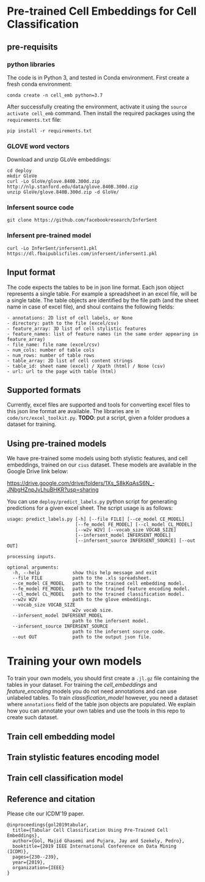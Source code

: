 # Pre-trained Cell Embeddings for Cell Classification

## pre-requisits 
### python libraries
The code is in Python 3, and tested in Conda environment. First create a fresh conda environment:

```
conda create -n cell_emb python=3.7
```
After successfully creating the environment, activate it using the `source activate cell_emb` command. Then install the required packages using the `requirements.txt` file:

```
pip install -r requirements.txt
```

### GLOVE word vectors
Download and unzip GLoVe embeddings:

```
cd deploy
mkdir GloVe
curl -Lo GloVe/glove.840B.300d.zip http://nlp.stanford.edu/data/glove.840B.300d.zip
unzip GloVe/glove.840B.300d.zip -d GloVe/
```

### Infersent source code
```
git clone https://github.com/facebookresearch/InferSent
```

### Infersent pre-trained model
```
curl -Lo InferSent/infersent1.pkl https://dl.fbaipublicfiles.com/infersent/infersent1.pkl
```

## Input format
The code expects the tables to be in json line format. Each json object represents a single table. For example a spreadsheet in an excel file, will be a single table. The table objects are identified by the file path (and the sheet name in case of excel file), and shoul contains the following fields:

```
- annotations: 2D list of cell labels, or None
- directory: path to the file (excel/csv)
- feature_array: 3D list of cell stylistic features
- feature_names: list of feature names (in the same order appearing in feature_array)
- file_name: file name (excel/csv)
- num_cols: number of table cols
- num_rows: number of table rows
- table_array: 2D list of cell content strings
- table_id: sheet name (excel) / Xpath (html) / None (csv)
- url: url to the page with table (html)
```

## Supported formats
Currently, excel files are supported and tools for converting excel files to this json line format are available. The libraries are in `code/src/excel_toolkit.py`. __TODO__: put a script, given a folder produes a dataset for training.

## Using pre-trained models
We have pre-trained some models using both stylistic features, and cell embeddings, trained on our `cius` dataset. These models are available in the Google Drive link below:

https://drive.google.com/drive/folders/1Xs_S8kKqAsS6N_-JNbgHZnpJvLhuBHKR?usp=sharing

You can use `deploy/predict_labels.py` python script for generating predictions for a given excel sheet. The script usage is as follows:

```
usage: predict_labels.py [-h] [--file FILE] [--ce_model CE_MODEL]
                         [--fe_model FE_MODEL] [--cl_model CL_MODEL]
                         [--w2v W2V] [--vocab_size VOCAB_SIZE]
                         [--infersent_model INFERSENT_MODEL]
                         [--infersent_source INFERSENT_SOURCE] [--out OUT]

processing inputs.

optional arguments:
  -h, --help            show this help message and exit
  --file FILE           path to the .xls spreadsheet.
  --ce_model CE_MODEL   path to the trained cell embedding model.
  --fe_model FE_MODEL   path to the trained feature encoding model.
  --cl_model CL_MODEL   path to the trained classification model.
  --w2v W2V             path to the glove embeddings.
  --vocab_size VOCAB_SIZE
                        w2v vocab size.
  --infersent_model INFERSENT_MODEL
                        path to the infersent model.
  --infersent_source INFERSENT_SOURCE
                        path to the infersent source code.
  --out OUT             path to the output json file.

```

# Training your own models
To train your own models, you should first create a `.jl.gz` file containing the tables in your dataset. For training the _cell_embeddings_ and _feature_encoding_ models you do not need annotations and can use unlabeled tables. To train _classification_model_ however, you need a dataset where `annotations` field of the table json objects are populated. We explain how you can annotate your own tables and use the tools in this repo to create such dataset.

## Train cell embedding model


## Train stylistic features encoding model

## Train cell classification model

## Reference and citation
Please cite our ICDM'19 paper.
```
@inproceedings{gol2019tabular,
  title={Tabular Cell Classification Using Pre-Trained Cell Embeddings},
  author={Gol, Majid Ghasemi and Pujara, Jay and Szekely, Pedro},
  booktitle={2019 IEEE International Conference on Data Mining (ICDM)},
  pages={230--239},
  year={2019},
  organization={IEEE}
}
```